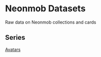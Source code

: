 # Neonmob Datasets

Raw data on Neonmob collections and cards

## Series

[Avatars](https://gitlab.com/mtso/neonmob-datasets/tree/master/avatars.nmdata)